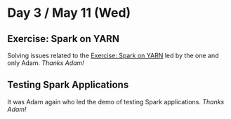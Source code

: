 # Day 3 / May 11 (Wed)

## Exercise: Spark on YARN

Solving issues related to the [Exercise: Spark on YARN](./002.md#exercise-spark-on-yarn) led by the one and only Adam. _Thanks Adam!_

## Testing Spark Applications

It was Adam again who led the demo of testing Spark applications. _Thanks Adam!_
